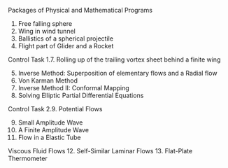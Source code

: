  Packages of Physical and Mathematical Programs

 1. Free falling sphere
 2. Wing in wind tunnel
 3. Ballistics of a spherical projectile
 4. Flight part of Glider and a Rocket

 Control Task 1.7. Rolling up of the trailing vortex sheet behind a finite wing

 5. Inverse Method: Superposition of elementary flows and a Radial flow
 6. Von Karman Method
 7. Inverse Method II: Conformal Mapping
 8. Solving Elliptic Partial Differential Equations

 Control Task 2.9. Potential Flows 

 9. Small Amplitude Wave
10. A Finite Amplitude Wave
11. Flow in a Elastic Tube

Viscous Fluid Flows
12. Self-Similar Laminar Flows
13. Flat-Plate Thermometer

